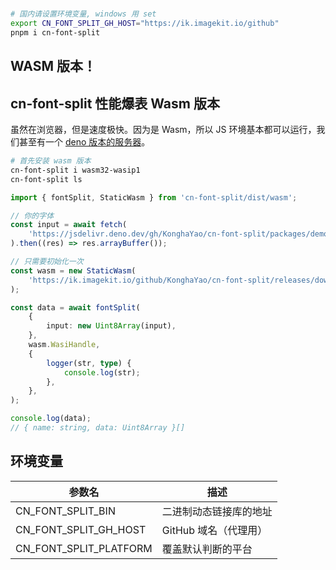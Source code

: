 #

```sh
# 国内请设置环境变量, windows 用 set
export CN_FONT_SPLIT_GH_HOST="https://ik.imagekit.io/github"
pnpm i cn-font-split
```

## WASM 版本！

## cn-font-split 性能爆表 Wasm 版本

虽然在浏览器，但是速度极快。因为是 Wasm，所以 JS 环境基本都可以运行，我们甚至有一个 [deno 版本的服务器](./test/deno-wasm.mjs)。

```sh
# 首先安装 wasm 版本
cn-font-split i wasm32-wasip1
cn-font-split ls
```

```ts
import { fontSplit, StaticWasm } from 'cn-font-split/dist/wasm';

// 你的字体
const input = await fetch(
    'https://jsdelivr.deno.dev/gh/KonghaYao/cn-font-split/packages/demo/public/SmileySans-Oblique.ttf',
).then((res) => res.arrayBuffer());

// 只需要初始化一次
const wasm = new StaticWasm(
    'https://ik.imagekit.io/github/KonghaYao/cn-font-split/releases/download/7.0.0-beta-4/libffi-wasm32-wasip1.wasm',
);

const data = await fontSplit(
    {
        input: new Uint8Array(input),
    },
    wasm.WasiHandle,
    {
        logger(str, type) {
            console.log(str);
        },
    },
);

console.log(data);
// { name: string, data: Uint8Array }[]
```

## 环境变量

| 参数名                 | 描述                   |
| ---------------------- | ---------------------- |
| CN_FONT_SPLIT_BIN      | 二进制动态链接库的地址 |
| CN_FONT_SPLIT_GH_HOST  | GitHub 域名（代理用）  |
| CN_FONT_SPLIT_PLATFORM | 覆盖默认判断的平台     |
